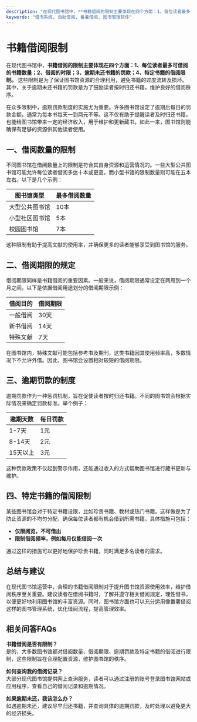 ```yaml
---
description: "在现代图书馆中，**书籍借阅的限制主要体现在四个方面：1、每位读者最多可借阅的书籍数量；2、借阅的时限；3、逾期未还书籍的罚款；4、特定书籍的借阅限制。** 这些限制是为了保证图书馆资源的合理利用，避免书籍的过度流转及损坏。其中，关于逾期未还书籍的罚款是为了鼓励读者按时归还书籍，维护良好的借阅秩序。"
keywords: "借书系统, 自助借阅, 番薯借阅, 图书管理软件"
---
```

# 书籍借阅限制

在现代图书馆中，**书籍借阅的限制主要体现在四个方面：1、每位读者最多可借阅的书籍数量；2、借阅的时限；3、逾期未还书籍的罚款；4、特定书籍的借阅限制。** 这些限制是为了保证图书馆资源的合理利用，避免书籍的过度流转及损坏。其中，关于逾期未还书籍的罚款是为了鼓励读者按时归还书籍，维护良好的借阅秩序。

在众多限制中，逾期罚款制度的实施尤为重要。许多图书馆设定了逾期后每日的罚款金额，通常为每本书每天一到两元不等。这不仅有助于提醒读者及时归还书籍，也能给图书馆带来一定的经济收入，用于维护和更新藏书。如此一来，图书馆则能确保有足够的资源供其他读者使用。

## **一、借阅数量的限制**

不同图书馆在借阅数量上的限制是符合其自身资源和运营情况的。一些大型公共图书馆可能允许每位读者借阅多达十本或更高，而小型书馆的限制数量则可能在五本左右。以下是几个示例：

| 图书馆类型     | 最多借阅数量 |
|----------------|---------------|
| 大型公共图书馆 | 10本         |
| 小型社区图书馆 | 5本          |
| 校园图书馆     | 7本          |

这种限制有助于提高文献的使用率，并确保更多的读者能够享受到图书馆的服务。

## **二、借阅期限的规定**

借阅期限同样是书籍借阅的重要因素。一般来说，借阅期限通常设定在两周到一个月之间。以下是依据借阅用途划分的借阅期限示例：

| 借阅目的    | 借阅期限   |
|--------------|------------|
| 一般借阅    | 30天       |
| 新书借阅    | 14天       |
| 特殊文献    | 7天        |

在图书馆内，特殊文献可能包括参考书及期刊，这类书籍因其使用频率高，多数情况下不允许外借。因此，图书馆会设置相对较短的借阅期限。

## **三、逾期罚款的制度**

逾期罚款作为一种惩罚机制，旨在促使读者按时归还书籍。不同的图书馆会根据实际情况来确定罚款标准。举个例子：

| 逾期天数 | 每日罚款 |
|-----------|-----------|
| 1-7天    | 1元       |
| 8-14天   | 2元       |
| 15天以上 | 3元       |

这种罚款政策不仅起到警示作用，还能通过收入的方式帮助图书馆进行藏书更新与维护。

## **四、特定书籍的借阅限制**

某些图书馆会对于特定书籍设限，比如珍贵书籍、教材或热门书籍。这样做是为了防止资源的不均匀分配，确保每位读者都有机会借到所需书籍。具体措施可包括：

- **仅限阅览，不可借出**
- **限制借阅频率，例如每月仅能借阅一次**

通过这样的措施可以更好地保护珍贵书籍，同时满足多名读者的需求。

## 总结与建议

在现代图书馆运营中，合理的书籍借阅限制对于提升图书馆资源使用效率，维护借阅秩序至关重要。建议读者在借阅书籍时，了解并遵守相关借阅规定，理性借书，以便更好地利用图书馆的丰富资源。同时，图书馆方面也可以充分运用像番薯借阅这样的图书管理系统，优化借阅流程，提高管理效率。

## 相关问答FAQs

**书籍借阅是否有限制？**  
是的，大多数图书馆都对借阅数量、借阅期限、逾期罚款及特定书籍的借阅进行限制，这些限制旨在合理配置资源，维护图书馆的秩序。

**如何查询我的借阅记录？**  
大部分现代图书馆提供网上查询服务，读者可以通过注册的账号登录图书馆网站或应用程序，查看自己的借阅记录和逾期情况。

**如果逾期未还，我该怎么办？**  
如遇逾期未还，建议尽早归还书籍，并查询具体的逾期罚款，及时处理以避免更大的经济损失。
